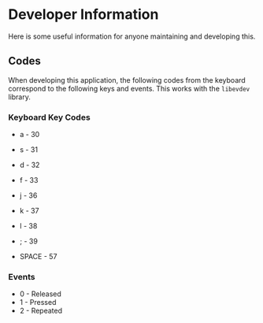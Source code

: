 # Developer Information
Here is some useful information for anyone maintaining and developing this.

## Codes
When developing this application, the following codes from the keyboard correspond to the following keys and events.
This works with the `libevdev` library.

### Keyboard Key Codes
* a - 30
* s - 31
* d - 32
* f - 33

* j - 36
* k - 37
* l - 38
* ; - 39

* SPACE - 57

### Events
* 0 - Released
* 1 - Pressed
* 2 - Repeated

